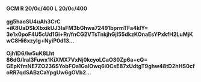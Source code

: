 #### GCM R 20/0c/400 L 20/0c/400
**gg5haoSU4uAh3CrC**<br/>**+iK8UaDSkXbxikUJ3laFM3bGhwa72491bprmTFa4klY=**<br/>**3e1x0poF4U5cUd1Gi+Rr/fnCG2VTsTnkjhGjI55dkzKOnaEsYPxkfH2LuMjKwC8Hi6xzylg+NyiP0d13...**<br/><br/>
**Ojh1D6/lw5uK8Lht**<br/>**86dG/lraI3Fuwx1KiXMX7VxNj0kcyoLCaO30Zp6a+cQ=**<br/>**GEpKfmNE7ZO236SYobFOa1GaIOwq6i0CsE87xUdtgT9ghw48tD2hHS0cfoRR7qdSABzCaYpgUw6gOVb2...**